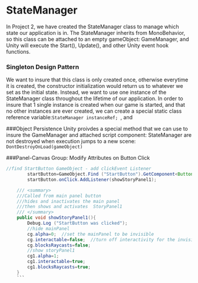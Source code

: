 # StateManager

In Project 2, we have created the StateManager class to manage which state our application is in.  The StateManager inherits from MonoBehavior, so this class can be attached to an empty gameObject: GameManager, and Unity will execute the Start(), Update(), and other Unity event hook functions.  

### Singleton Design Pattern
We want to insure that this class is only created once, otherwise everytime it is created, the constructor initialization would return us to whatever we set as the initial state.  Instead, we want to use one instance of the StateManager class throughout the lifetime of our application. In order to insure that 1 single instance is created when our game is started, and that no other instances are ever created, we can create a special static class reference variable:``StateManager instanceRef; ``, and 

###Object Persistence 
Unity proivdes a special method that we can use to insure the GameManager and attached script component: StateManager are not destroyed when execution jumps to a new scene: ``DontDestroyOnLoad(gameObject)``

###Panel-Canvas Group: Modify Attributes on Button Click

```java
//find StartButton GameObject - add clickEvent Listener
		startButton=GameObject.Find ("StartButton").GetComponent<Button>();
		startButton.onClick.AddListener(showStoryPanel1);	
```


```java
    /// <summary>
	///Called from main panel button
	///hides and inactivates the main panel 
	///then shows and activates  StoryPanel1
	/// </summary>
	public void showStoryPanel1(){
		Debug.Log ("StartButton was clicked");
		//hide mainPanel
		cg.alpha=0;  //set the mainPanel to be invisible
		cg.interactable=false;  //turn off interactivity for the invisible mainPanel
		cg.blocksRaycasts=false;
		//show storyPanel1
		cg1.alpha=1;
		cg1.interactable=true;
		cg1.blocksRaycasts=true;
	}
	```